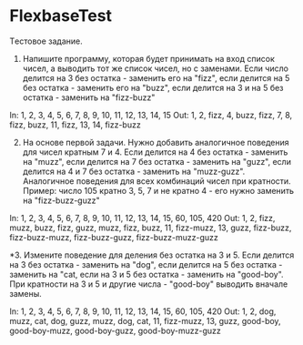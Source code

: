 # FlexbaseTest

Tестовое задание.

1.	Напишите программу, которая будет принимать на вход список чисел, а выводить тот же список чисел, но с заменами.
Если число делится на 3 без остатка - заменить его на "fizz", если делится на 5 без остатка - заменить его на "buzz", если делится на 3 и на 5 без остатка - заменить на "fizz-buzz"

In: 1, 2, 3, 4, 5, 6, 7, 8, 9, 10, 11, 12, 13, 14, 15
Out: 1, 2, fizz, 4, buzz, fizz, 7, 8, fizz, buzz, 11, fizz, 13, 14, fizz-buzz

2.	На основе первой задачи. Нужно добавить аналогичное поведения для чисел кратным 7 и 4. Если делится на 4 без остатка - заменить на "muzz", если делится на 7 без остатка - заменить на "guzz", если делится на 4 и 7 без остатка - заменить на "muzz-guzz".
Аналогичное поведения для всех комбинаций чисел при кратности. Пример: число 105 кратно 3, 5, 7 и не кратно 4 - его нужно заменить на "fizz-buzz-guzz"

In: 1, 2, 3, 4, 5, 6, 7, 8, 9, 10, 11, 12, 13, 14, 15, 60, 105, 420
Out: 1, 2, fizz, muzz, buzz, fizz, guzz, muzz, fizz, buzz, 11, fizz-muzz, 13, guzz, fizz-buzz, fizz-buzz-muzz, fizz-buzz-guzz, fizz-buzz-muzz-guzz

*3. Измените поведение для деления без остатка на 3 и 5. Если делится на 3 без остатка - заменить на "dog", если делится на 5 без остатка - заменить на "cat, если на 3 и 5 без остатка - заменить на "good-boy". При кратности на 3 и 5 и другие числа - "good-boy" выводить вначале замены.

In: 1, 2, 3, 4, 5, 6, 7, 8, 9, 10, 11, 12, 13, 14, 15, 60, 105, 420
Out: 1, 2, dog, muzz, cat, dog, guzz, muzz, dog, cat, 11, fizz-muzz, 13, guzz, good-boy, good-boy-muzz, good-boy-guzz, good-boy-muzz-guzz
